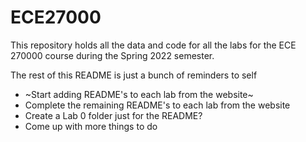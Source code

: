 # ECE27000

This repository holds all the data and code for all the labs for the ECE 270000 course during the Spring 2022 semester. 

The rest of this README is just a bunch of reminders to self

- ~Start adding README's to each lab from the website~
- Complete the remaining README's to each lab from the website
- Create a Lab 0 folder just for the README?
- Come up with more things to do
